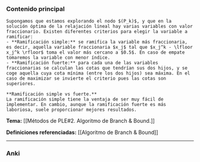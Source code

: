 ### Contenido principal

```ad-Formal
Supongamos que estamos explorando el nodo $(P_k)$, y que en la solución óptima de la relajación lineal hay varias variables con valor fraccionario. Existen diferentes criterios para elegir la variable a ramificar:
- **Ramificación simple:** se ramifica la variable más fraccionaria, es decir, aquella variable fraccionaria $x_j$ tal que $x_j^k - \lfloor x_j^k \rfloor$ toma el valor más cercano a $0.5$. En caso de empate tomaremos la variable con menor índice.
- **Ramificación fuerte:** para cada una de las variables fraccionarias se calculan las cotas que tendrían sus dos hijos, y se coge aquella cuya cota mínima (entre los dos hijos) sea máxima. En el caso de maximizar se invierte el criterio pues las cotas son superiores.
```

```ad-note
**Ramificación simple vs fuerte.**
La ramificación simple tiene la ventaja de ser muy fácil de implementar. En cambio, aunque la ramificación fuerte es más laboriosa, suele proporcionar mejores resultados.
```

**Tema:** [[Métodos de PLE#2. Algoritmo de Branch & Bound.]]

**Definiciones referenciadas:** [[Algoritmo de Branch & Bound]]

---
### Anki
